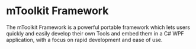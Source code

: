 # mToolkit Framework

The mToolkit Framework is a powerful portable framework which lets users quickly and easily develop their own Tools and embed them in a C# WPF application, with a focus on rapid development and ease of use.
